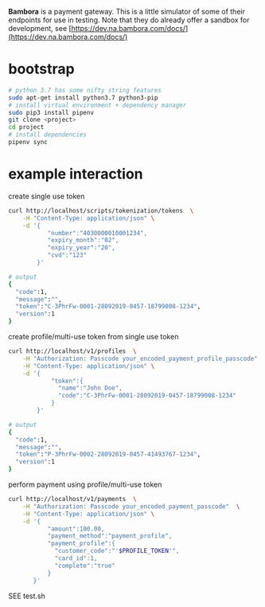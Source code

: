 
**Bambora** is a payment gateway.  This is a little simulator of some of their endpoints for use in testing.  Note that they do already offer a sandbox for development, see [https://dev.na.bambora.com/docs/](https://dev.na.bambora.com/docs/)

# bootstrap

```bash
# python 3.7 has some nifty string features
sudo apt-get install python3.7 python3-pip
# install virtual environment + dependency manager 
sudo pip3 install pipenv
git clone <project>
cd project
# install dependencies
pipenv sync
```

# example interaction

create single use token

```bash
curl http://localhost/scripts/tokenization/tokens  \
	-H "Content-Type: application/json" \
	-d '{
		   "number":"4030000010001234",
		   "expiry_month":"02",
		   "expiry_year":"20",
		   "cvd":"123"
		}'

# output
{ 
  "code":1, 
  "message":"",
  "token":"C-3PhrFw-0001-28092019-0457-18799008-1234",
  "version":1
}
```

create profile/multi-use token from single use token

```bash
curl http://localhost/v1/profiles  \
	-H "Authorization: Passcode your_encoded_payment_profile_passcode"  \
	-H "Content-Type: application/json" \
	-d '{  
			"token":{
		      "name":"John Doe",
		      "code":"C-3PhrFw-0001-28092019-0457-18799008-1234"
			}
		}'

# output
{
  "code":1,
  "message":"",
  "token":"P-3PhrFw-0002-28092019-0457-41493767-1234",
  "version":1
}
```

perform payment using profile/multi-use token

```bash
curl http://localhost/v1/payments  \
	-H "Authorization: Passcode your_encoded_payment_passcode"  \
	-H "Content-Type: application/json" \
	-d '{
		   "amount":100.00,
		   "payment_method":"payment_profile",
		   "payment_profile":{
		     "customer_code":"'$PROFILE_TOKEN'",
		     "card_id":1,
		     "complete":"true"
		   }
	   }'
```

SEE test.sh
